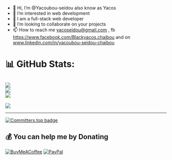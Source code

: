 - 👋 Hi, I’m @Yacoubou-seidou also know as Yacos
- 👀 I’m interested in web development
- 🌱 I am a full-stack web developer
- 💞️ I’m looking to collaborate on your projects
- 📫 How to reach me yacoseidou@gmail.com , fb https://www.facebook.com/Blackyacos.chaibou and on www.linkedin.com/in/yacoubou-seidou-chaibou
<!---
Yacoubou-seidou/Yacoubou-seidou is a ✨ special ✨ repository because its `README.md` (this file) appears on your GitHub profile.
You can click the Preview link to take a look at your changes.
--->
# 📊 GitHub Stats:
![](https://github-readme-stats.vercel.app/api?username=Yacoubou-seidou&theme=tokyonight&hide_border=false&include_all_commits=true&count_private=true)<br/>
![](https://github-readme-streak-stats.herokuapp.com/?user=Yacoubou-seidou&theme=tokyonight&hide_border=false)<br/>
![](https://github-readme-stats.vercel.app/api/top-langs/?username=Yacoubou-seidou&theme=tokyonight&hide_border=false&include_all_commits=true&count_private=true&layout=compact)
---
[![](https://visitcount.itsvg.in/api?id=Yacoubou-seidou&icon=0&color=0)](https://visitcount.itsvg.in)
<!-- Proudly created with GPRM ( https://gprm.itsvg.in ) -->
---
[![Committers.top badge](https://user-badge.committers.top/niger_private/Yacoubou-seidou.svg)](https://user-badge.committers.top/niger_private/Yacoubou-seidou)
## 💰 You can help me by Donating

[![BuyMeACoffee](https://img.shields.io/badge/Buy%20Me%20a%20Coffee-ffdd00?style=for-the-badge&logo=buy-me-a-coffee&logoColor=black)](https://bmc.link/yacos) [![PayPal](https://img.shields.io/badge/PayPal-00457C?style=for-the-badge&logo=paypal&logoColor=white)](https://paypal.me/yacoseidou)
